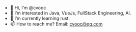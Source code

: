 - 👋 Hi, I’m @cvooc
- 👀 I’m interested in Java, VueJs, FullStack Engineering, AI.
- 🌱 I’m currently learning rust.
- 📫 How to reach me? Email: cvooc@qq.com
